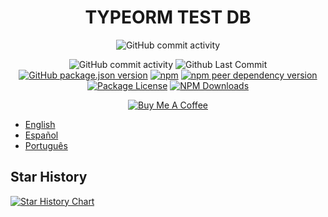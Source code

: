 <h1 align="center">TYPEORM TEST DB</h1>
<p align="center">
 <img alt="GitHub commit activity" src="https://nodei.co/npm/typeorm-test-db.png"/>
 </p>
<p align="center">
  <img alt="GitHub commit activity" src="https://img.shields.io/github/commit-activity/m/juanjoGonDev/typeorm-test-db"/>
  <img alt="Github Last Commit" src="https://img.shields.io/github/last-commit/juanjoGonDev/typeorm-test-db"/>
  <a href="https://www.npmjs.com/package/typeorm-test-db" target="_blank"><img alt="GitHub package.json version" src="https://img.shields.io/github/package-json/v/juanjoGonDev/typeorm-test-db?logo=github&logoColor=fff&label=GitHub+package"></a>
  <a href="https://www.npmjs.com/package/typeorm-test-db" target="_blank"><img alt="npm" src="https://img.shields.io/npm/v/typeorm-test-db?logo=npm&logoColor=fff&label=NPM+package"></a>
  <a href="https://www.npmjs.com/package/typeorm-test-db" target="_blank"><img alt="npm peer dependency version" src="https://img.shields.io/github/package-json/dependency-version/juanjoGonDev/typeorm-test-db/peer/typeorm"></a>
  <!-- <a href="https://www.npmjs.com/package/typeorm-test-db" target="_blank"><img alt="Node version" src="https://img.shields.io/node/v/typeorm-test-db"></a> -->
  <a href="https://www.npmjs.com/package/typeorm-test-db" target="_blank"><img src="https://img.shields.io/github/license/juanjoGonDev/typeorm-test-db" alt="Package License" /></a>
  <a href="https://www.npmjs.com/package/typeorm-test-db" target="_blank"><img src="https://img.shields.io/npm/dm/typeorm-test-db" alt="NPM Downloads" /></a>
</p>
<p align=center>
<a href="https://buymeacoffee.com/juanjogondev" target="_blank"><img src="https://www.buymeacoffee.com/assets/img/custom_images/orange_img.png" alt="Buy Me A Coffee"></a>
</p>

- [English](README.en.md)
- [Español](README.es.md)
- [Português](README.pt.md)

## Star History

[![Star History Chart](https://api.star-history.com/svg?repos=juanjoGonDev/typeorm-test-db&type=Date)](https://www.star-history.com/#juanjoGonDev/typeorm-test-db&Date)

